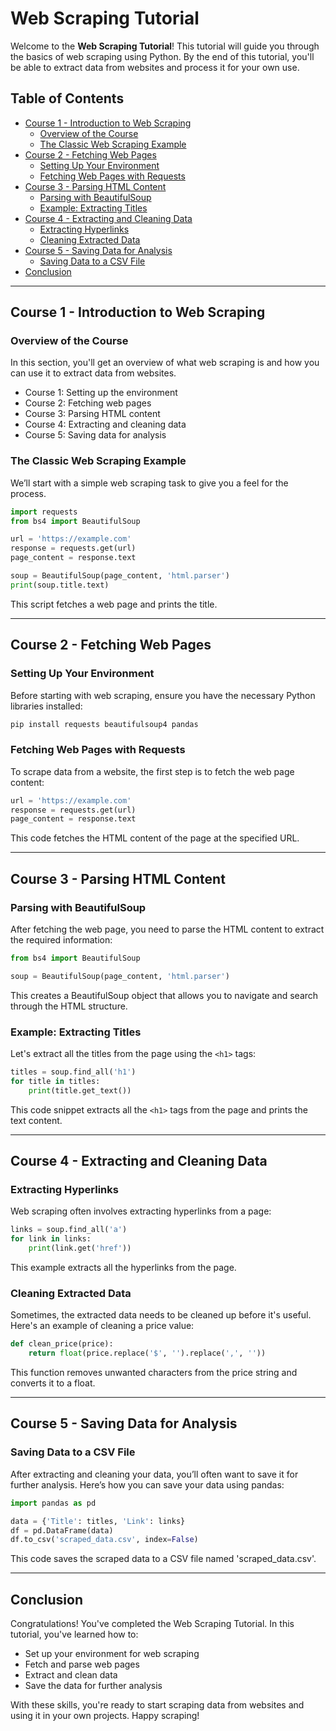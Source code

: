 # Web Scraping Tutorial

Welcome to the **Web Scraping Tutorial**! This tutorial will guide you through the basics of web scraping using Python. By the end of this tutorial, you'll be able to extract data from websites and process it for your own use.

## Table of Contents
- [Course 1 - Introduction to Web Scraping](#course-1---introduction-to-web-scraping)
  - [Overview of the Course](#overview-of-the-course)
  - [The Classic Web Scraping Example](#the-classic-web-scraping-example)
- [Course 2 - Fetching Web Pages](#course-2---fetching-web-pages)
  - [Setting Up Your Environment](#setting-up-your-environment)
  - [Fetching Web Pages with Requests](#fetching-web-pages-with-requests)
- [Course 3 - Parsing HTML Content](#course-3---parsing-html-content)
  - [Parsing with BeautifulSoup](#parsing-with-beautifulsoup)
  - [Example: Extracting Titles](#example-extracting-titles)
- [Course 4 - Extracting and Cleaning Data](#course-4---extracting-and-cleaning-data)
  - [Extracting Hyperlinks](#extracting-hyperlinks)
  - [Cleaning Extracted Data](#cleaning-extracted-data)
- [Course 5 - Saving Data for Analysis](#course-5---saving-data-for-analysis)
  - [Saving Data to a CSV File](#saving-data-to-a-csv-file)
- [Conclusion](#conclusion)

---

## Course 1 - Introduction to Web Scraping

### Overview of the Course
In this section, you'll get an overview of what web scraping is and how you can use it to extract data from websites.

- Course 1: Setting up the environment
- Course 2: Fetching web pages
- Course 3: Parsing HTML content
- Course 4: Extracting and cleaning data
- Course 5: Saving data for analysis

### The Classic Web Scraping Example
We’ll start with a simple web scraping task to give you a feel for the process.

```python
import requests
from bs4 import BeautifulSoup

url = 'https://example.com'
response = requests.get(url)
page_content = response.text

soup = BeautifulSoup(page_content, 'html.parser')
print(soup.title.text)
```
This script fetches a web page and prints the title.

---

## Course 2 - Fetching Web Pages

### Setting Up Your Environment
Before starting with web scraping, ensure you have the necessary Python libraries installed:

```bash
pip install requests beautifulsoup4 pandas
```

### Fetching Web Pages with Requests
To scrape data from a website, the first step is to fetch the web page content:

```python
url = 'https://example.com'
response = requests.get(url)
page_content = response.text
```
This code fetches the HTML content of the page at the specified URL.

---

## Course 3 - Parsing HTML Content

### Parsing with BeautifulSoup
After fetching the web page, you need to parse the HTML content to extract the required information:

```python
from bs4 import BeautifulSoup

soup = BeautifulSoup(page_content, 'html.parser')
```
This creates a BeautifulSoup object that allows you to navigate and search through the HTML structure.

### Example: Extracting Titles
Let's extract all the titles from the page using the `<h1>` tags:

```python
titles = soup.find_all('h1')
for title in titles:
    print(title.get_text())
```
This code snippet extracts all the `<h1>` tags from the page and prints the text content.

---

## Course 4 - Extracting and Cleaning Data

### Extracting Hyperlinks
Web scraping often involves extracting hyperlinks from a page:

```python
links = soup.find_all('a')
for link in links:
    print(link.get('href'))
```
This example extracts all the hyperlinks from the page.

### Cleaning Extracted Data
Sometimes, the extracted data needs to be cleaned up before it's useful. Here's an example of cleaning a price value:

```python
def clean_price(price):
    return float(price.replace('$', '').replace(',', ''))
```
This function removes unwanted characters from the price string and converts it to a float.

---

## Course 5 - Saving Data for Analysis

### Saving Data to a CSV File
After extracting and cleaning your data, you’ll often want to save it for further analysis. Here’s how you can save your data using pandas:

```python
import pandas as pd

data = {'Title': titles, 'Link': links}
df = pd.DataFrame(data)
df.to_csv('scraped_data.csv', index=False)
```
This code saves the scraped data to a CSV file named 'scraped_data.csv'.

---

## Conclusion

Congratulations! You've completed the Web Scraping Tutorial. In this tutorial, you've learned how to:

- Set up your environment for web scraping
- Fetch and parse web pages
- Extract and clean data
- Save the data for further analysis

With these skills, you're ready to start scraping data from websites and using it in your own projects. Happy scraping!
